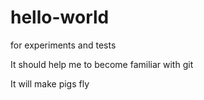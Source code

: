 # hello-world
for experiments and tests

It should help me to become familiar with git 

It will make pigs fly
